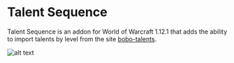 # Talent Sequence
Talent Sequence is an addon for World of Warcraft 1.12.1 that adds the ability to import talents by level from the site [bobo-talents](https://bobo-talents.aerobaticapp.com/).

![alt text](https://thumbs.gfycat.com/AcceptableSlimIlsamochadegu-size_restricted.gif "Talent Sequence demo")

